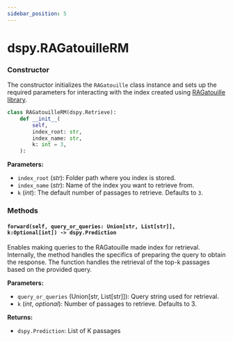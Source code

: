 ```yaml
---
sidebar_position: 5
---
```


# dspy.RAGatouilleRM

### Constructor

The constructor initializes the `RAGatouille` class instance and sets up the required parameters for interacting with the index created using [RAGatouille library](https://github.com/bclavie/RAGatouille).

```python
class RAGatouilleRM(dspy.Retrieve):
    def __init__(
        self,
        index_root: str,
        index_name: str, 
        k: int = 3,
    ):
```

**Parameters:**
- `index_root` (_str_): Folder path where you index is stored.
- `index_name` (_str_): Name of the index you want to retrieve from.
- `k` (_int_): The default number of passages to retrieve. Defaults to `3`.

### Methods

#### `forward(self, query_or_queries: Union[str, List[str]], k:Optional[int]) -> dspy.Prediction`

Enables making queries to the RAGatouille made index for retrieval. Internally, the method handles the specifics of preparing the query to obtain the response. The function handles the retrieval of the top-k passages based on the provided query.

**Parameters:**
- `query_or_queries` (Union[str, List[str]]): Query string used for retrieval.
- `k` (_int_, _optional_): Number of passages to retrieve. Defaults to 3.

**Returns:**
- `dspy.Prediction`: List of K passages

